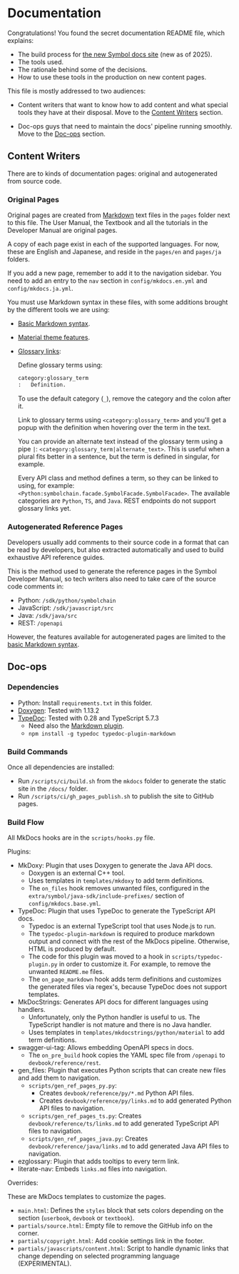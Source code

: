 # Documentation

Congratulations! You found the secret documentation README file, which explains:

* The build process for [the new Symbol docs site](https://docs.symbol.dev) (new as of 2025).
* The tools used.
* The rationale behind some of the decisions.
* How to use these tools in the production on new content pages.

This file is mostly addressed to two audiences:

* Content writers that want to know how to add content and what special tools they have at their disposal.
    Move to the [Content Writers](#content-writers) section.

* Doc-ops guys that need to maintain the docs' pipeline running smoothly.
    Move to the [Doc-ops](#doc-ops) section.

## Content Writers

There are to kinds of documentation pages: original and autogenerated from source code.

### Original Pages

Original pages are created from [Markdown](https://www.markdownguide.org/) text files in the `pages` folder next to this file.
The User Manual, the Textbook and all the tutorials in the Developer Manual are original pages.

A copy of each page exist in each of the supported languages.
For now, these are English and Japanese, and reside in the `pages/en` and `pages/ja` folders.

If you add a new page, remember to add it to the navigation sidebar.
You need to add an entry to the `nav` section in `config/mkdocs.en.yml` and `config/mkdocs.ja.yml`.

You must use Markdown syntax in these files, with some additions brought by the different tools we are using:

* [Basic Markdown syntax](https://www.markdownguide.org/basic-syntax/).
* [Material theme features](https://squidfunk.github.io/mkdocs-material/reference/).
* [Glossary links](https://realtimeprojects.github.io/mkdocs-ezglossary/usage/definition/):

    Define glossary terms using:

    ```markdown
    category:glossary_term
    :   Definition.
    ```

    To use the default category (`_`), remove the category and the colon after it.

    Link to glossary terms using `<category:glossary_term>` and you'll get a popup with the definition when hovering
    over the term in the text.

    You can provide an alternate text instead of the glossary term using a pipe `|`:
    `<category:glossary_term|alternate_text>`.
    This is useful when a plural fits better in a sentence, but the term is defined in singular, for example.

    Every API class and method defines a term, so they can be linked to using, for example:
    `<Python:symbolchain.facade.SymbolFacade.SymbolFacade>`.
    The available categories are `Python`, `TS`, and `Java`.
    REST endpoints do not support glossary links yet.

### Autogenerated Reference Pages

Developers usually add comments to their source code in a format that can be read by developers,
but also extracted automatically and used to build exhaustive API reference guides.

This is the method used to generate the reference pages in the Symbol Developer Manual,
so tech writers also need to take care of the source code comments in:

* Python: `/sdk/python/symbolchain`
* JavaScript: `/sdk/javascript/src`
* Java: `/sdk/java/src`
* REST: `/openapi`

However, the features available for autogenerated pages are limited to the
[basic Markdown syntax](https://www.markdownguide.org/basic-syntax/).

## Doc-ops

### Dependencies

* Python: Install `requirements.txt` in this folder.
* [Doxygen](https://www.doxygen.nl/): Tested with 1.13.2
* [TypeDoc](https://typedoc.org/): Tested with 0.28 and TypeScript 5.7.3
    * Need also the [Markdown plugin](https://typedoc-plugin-markdown.org/).
    * `npm install -g typedoc typedoc-plugin-markdown`

### Build Commands

Once all dependencies are installed:

* Run `/scripts/ci/build.sh` from the `mkdocs` folder to generate the static site in the `/docs/` folder.
* Run `/scripts/ci/gh_pages_publish.sh` to publish the site to GitHub pages.

### Build Flow

All MkDocs hooks are in the `scripts/hooks.py` file.

Plugins:

* MkDoxy: Plugin that uses Doxygen to generate the Java API docs.
    * Doxygen is an external C++ tool.
    * Uses templates in `templates/mkdoxy` to add term definitions.
    * The `on_files` hook removes unwanted files, configured in the `extra/symbol/java-sdk/include-prefixes/` section of `config/mkdocs.base.yml`.
* TypeDoc: Plugin that uses TypeDoc to generate the TypeScript API docs.
    * Typedoc is an external TypeScript tool that uses Node.js to run.
    * The `typedoc-plugin-markdown` is required to produce markdown output and connect with the rest of the MkDocs pipeline.
        Otherwise, HTML is produced by default.
    * The code for this plugin was moved to a hook in `scripts/typedoc-plugin.py` in order to customize it.
        For example, to remove the unwanted `README.me` files.
    * The `on_page_markdown` hook adds term definitions and customizes the generated files via regex's, because TypeDoc does not support templates.
* MkDocStrings: Generates API docs for different languages using handlers.
    * Unfortunately, only the Python handler is useful to us. The TypeScript handler is not mature and there is no Java handler.
    * Uses templates in `templates/mkdocstrings/python/material` to add term definitions.
* swagger-ui-tag: Allows embedding OpenAPI specs in docs.
    * The `on_pre_build` hook copies the YAML spec file from `/openapi` to `devbook/reference/rest`.
* gen_files: Plugin that executes Python scripts that can create new files and add them to navigation.
    * `scripts/gen_ref_pages_py.py`:
        * Creates `devbook/reference/py/*.md` Python API files.
        * Creates `devbook/reference/py/links.md` to add generated Python API files to navigation.
    * `scripts/gen_ref_pages_ts.py`: Creates `devbook/reference/ts/links.md` to add generated TypeScript API files to navigation.
    * `scripts/gen_ref_pages_java.py`: Creates `devbook/reference/java/links.md` to add generated Java API files to navigation.
* ezglossary: Plugin that adds tooltips to every term link.
* literate-nav: Embeds `links.md` files into navigation.

Overrides:

These are MkDocs templates to customize the pages.

* `main.html`: Defines the `styles` block that sets colors depending on the section (`userbook`, `devbook` or `textbook`).
* `partials/source.html`: Empty file to remove the GitHub info on the corner.
* `partials/copyright.html`: Add cookie settings link in the footer.
* `partials/javascripts/content.html`: Script to handle dynamic links that change depending on selected programming language (EXPERIMENTAL).
